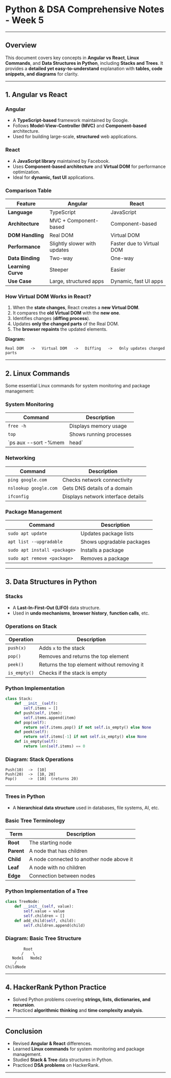 # Python & DSA Comprehensive Notes - Week 5

---

## **Overview**

This document covers key concepts in **Angular vs React**, **Linux Commands**, and **Data Structures in Python**, including **Stacks and Trees**. It provides a **detailed yet easy-to-understand** explanation with **tables, code snippets, and diagrams** for clarity.

---

## **1. Angular vs React**

### **Angular**
- A **TypeScript-based** framework maintained by Google.
- Follows **Model-View-Controller (MVC)** and **Component-based** architecture.
- Used for building large-scale, **structured** web applications.

### **React**
- A **JavaScript library** maintained by Facebook.
- Uses **Component-based architecture** and **Virtual DOM** for performance optimization.
- Ideal for **dynamic, fast UI** applications.

### **Comparison Table**
| Feature             | Angular                          | React                              |
|---------------------|--------------------------------|----------------------------------|
| **Language**        | TypeScript                     | JavaScript                        |
| **Architecture**    | MVC + Component-based         | Component-based                   |
| **DOM Handling**    | Real DOM                      | Virtual DOM                        |
| **Performance**     | Slightly slower with updates  | Faster due to Virtual DOM         |
| **Data Binding**    | Two-way                        | One-way                            |
| **Learning Curve**  | Steeper                        | Easier                             |
| **Use Case**       | Large, structured apps        | Dynamic, fast UI apps             |

### **How Virtual DOM Works in React?**
1. When the **state changes**, React creates a **new Virtual DOM**.
2. It compares the **old Virtual DOM** with the **new one**.
3. Identifies changes (**diffing process**).
4. Updates **only the changed parts** of the Real DOM.
5. The **browser repaints** the updated elements.

**Diagram:**
```
Real DOM   ->   Virtual DOM   ->   Diffing   ->   Only updates changed parts
```

---

## **2. Linux Commands**
Some essential Linux commands for system monitoring and package management:

### **System Monitoring**
| Command                        | Description |
|--------------------------------|-------------|
| `free -h`                      | Displays memory usage |
| `top`                           | Shows running processes |
| `ps aux --sort -%mem | head`  | Lists top memory-consuming processes |

### **Networking**
| Command                        | Description |
|--------------------------------|-------------|
| `ping google.com`              | Checks network connectivity |
| `nslookup google.com`          | Gets DNS details of a domain |
| `ifconfig`                     | Displays network interface details |

### **Package Management**
| Command                        | Description |
|--------------------------------|-------------|
| `sudo apt update`              | Updates package lists |
| `apt list --upgradable`        | Shows upgradable packages |
| `sudo apt install <package>`   | Installs a package |
| `sudo apt remove <package>`    | Removes a package |

---

## **3. Data Structures in Python**

### **Stacks**
- A **Last-In-First-Out (LIFO)** data structure.
- Used in **undo mechanisms**, **browser history**, **function calls**, etc.

### **Operations on Stack**
| Operation    | Description |
|-------------|-------------|
| `push(x)`   | Adds `x` to the stack |
| `pop()`     | Removes and returns the top element |
| `peek()`    | Returns the top element without removing it |
| `is_empty()`| Checks if the stack is empty |

### **Python Implementation**
```python
class Stack:
    def __init__(self):
        self.items = []
    def push(self, item):
        self.items.append(item)
    def pop(self):
        return self.items.pop() if not self.is_empty() else None
    def peek(self):
        return self.items[-1] if not self.is_empty() else None
    def is_empty(self):
        return len(self.items) == 0
```

### **Diagram: Stack Operations**
```
Push(10)  ->  [10]
Push(20)  ->  [10, 20]
Pop()     ->  [10]  (returns 20)
```

---

### **Trees in Python**
- A **hierarchical data structure** used in databases, file systems, AI, etc.

### **Basic Tree Terminology**
| Term      | Description |
|-----------|-------------|
| **Root**  | The starting node |
| **Parent**| A node that has children |
| **Child** | A node connected to another node above it |
| **Leaf**  | A node with no children |
| **Edge**  | Connection between nodes |

### **Python Implementation of a Tree**
```python
class TreeNode:
    def __init__(self, value):
        self.value = value
        self.children = []
    def add_child(self, child):
        self.children.append(child)
```

### **Diagram: Basic Tree Structure**
```
        Root
       /    \
   Node1   Node2
    /
ChildNode
```

---

## **4. HackerRank Python Practice**
- Solved Python problems covering **strings, lists, dictionaries, and recursion**.
- Practiced **algorithmic thinking** and **time complexity analysis**.

---

## **Conclusion**
- Revised **Angular & React** differences.
- Learned **Linux commands** for system monitoring and package management.
- Studied **Stack & Tree** data structures in Python.
- Practiced **DSA problems** on HackerRank.
---

